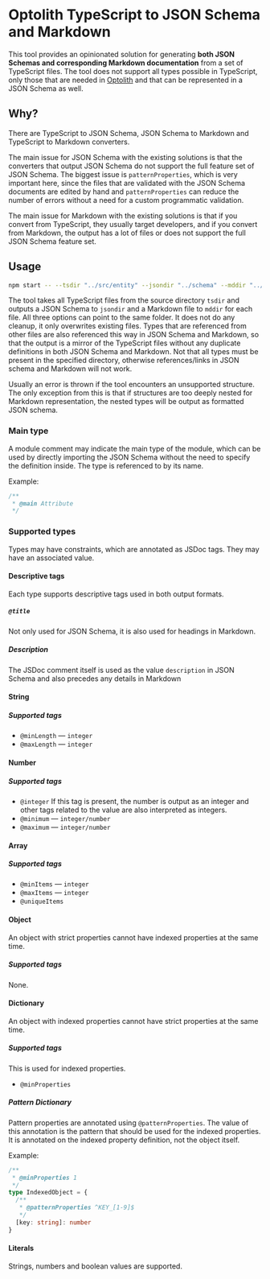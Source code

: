 # Optolith TypeScript to JSON Schema and Markdown

This tool provides an opinionated solution for generating **both JSON Schemas and corresponding Markdown documentation** from a set of TypeScript files. The tool does not support all types possible in TypeScript, only those that are needed in [Optolith](https://github.com/elyukai/optolith-client) and that can be represented in a JSON Schema as well.

## Why?

There are TypeScript to JSON Schema, JSON Schema to Markdown and TypeScript to Markdown converters.

The main issue for JSON Schema with the existing solutions is that the converters that output JSON Schema do not support the full feature set of JSON Schema. The biggest issue is `patternProperties`, which is very important here, since the files that are validated with the JSON Schema documents are edited by hand and `patternProperties` can reduce the number of errors without a need for a custom programmatic validation.

The main issue for Markdown with the existing solutions is that if you convert from TypeScript, they usually target developers, and if you convert from Markdown, the output has a lot of files or does not support the full JSON Schema feature set.

## Usage

```sh
npm start -- --tsdir "../src/entity" --jsondir "../schema" --mddir "../docs/reference"
```

The tool takes all TypeScript files from the source directory `tsdir` and outputs a JSON Schema to `jsondir` and a Markdown file to `mddir` for each file. All three options can point to the same folder. It does not do any cleanup, it only overwrites existing files. Types that are referenced from other files are also referenced this way in JSON Schema and Markdown, so that the output is a mirror of the TypeScript files without any duplicate definitions in both JSON Schema and Markdown. Not that all types must be present in the specified directory, otherwise references/links in JSON schema and Markdown will not work.

Usually an error is thrown if the tool encounters an unsupported structure. The only exception from this is that if structures are too deeply nested for Markdown representation, the nested types will be output as formatted JSON schema.

### Main type

A module comment may indicate the main type of the module, which can be used by directly importing the JSON Schema without the need to specify the definition inside. The type is referenced to by its name.

Example:

```ts
/**
 * @main Attribute
 */
```

### Supported types

Types may have constraints, which are annotated as JSDoc tags. They may have an associated value.

#### Descriptive tags

Each type supports descriptive tags used in both output formats.

##### `@title`

Not only used for JSON Schema, it is also used for headings in Markdown.

##### Description

The JSDoc comment itself is used as the value `description` in JSON Schema and also precedes any details in Markdown

#### String

##### Supported tags

- `@minLength` — `integer`
- `@maxLength` — `integer`

#### Number

##### Supported tags

- `@integer` If this tag is present, the number is output as an integer and other tags related to the value are also interpreted as integers.
- `@minimum` — `integer/number`
- `@maximum` — `integer/number`

#### Array

##### Supported tags

- `@minItems` — `integer`
- `@maxItems` — `integer`
- `@uniqueItems`

#### Object

An object with strict properties cannot have indexed properties at the same time.

##### Supported tags

None.

#### Dictionary

An object with indexed properties cannot have strict properties at the same time.

##### Supported tags

This is used for indexed properties.

- `@minProperties`

##### Pattern Dictionary

Pattern properties are annotated using `@patternProperties`. The value of this annotation is the pattern that should be used for the indexed properties. It is annotated on the indexed property definition, not the object itself.

Example:

```ts
/**
 * @minProperties 1
 */
type IndexedObject = {
  /**
   * @patternProperties ^KEY_[1-9]$
   */
  [key: string]: number
}
```

#### Literals

Strings, numbers and boolean values are supported.

